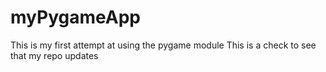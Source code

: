 # myPygameApp
This is my first attempt at using the pygame module
This is a check to see that my repo updates